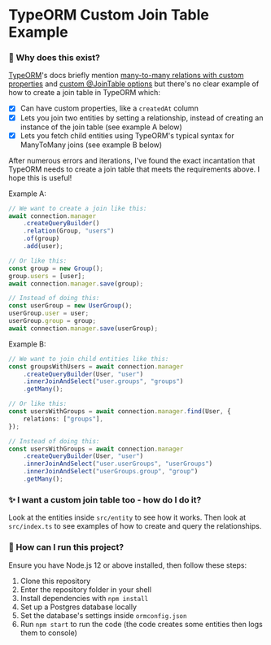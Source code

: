 # TypeORM Custom Join Table Example

### 🤔 Why does this exist?

[TypeORM](https://github.com/typeorm/typeorm)'s docs briefly mention [many-to-many relations with custom properties](https://typeorm.io/#/many-to-many-relations/many-to-many-relations-with-custom-properties) and [custom @JoinTable options](https://github.com/typeorm/typeorm/blob/master/docs/relations.md#jointable-options) but there's no clear example of how to create a join table in TypeORM which:

- [x] Can have custom properties, like a `createdAt` column
- [x] Lets you join two entities by setting a relationship, instead of creating an instance of the join table (see example A below)
- [x] Lets you fetch child entities using TypeORM's typical syntax for ManyToMany joins (see example B below)

After numerous errors and iterations, I've found the exact incantation that TypeORM needs to create a join table that meets the requirements above. I hope this is useful!

Example A:

```typescript
// We want to create a join like this:
await connection.manager
    .createQueryBuilder()
    .relation(Group, "users")
    .of(group)
    .add(user);

// Or like this:
const group = new Group();
group.users = [user];
await connection.manager.save(group);

// Instead of doing this:
const userGroup = new UserGroup();
userGroup.user = user;
userGroup.group = group;
await connection.manager.save(userGroup);
```

Example B:
```typescript
// We want to join child entities like this:
const groupsWithUsers = await connection.manager
    .createQueryBuilder(User, "user")
    .innerJoinAndSelect("user.groups", "groups")
    .getMany();

// Or like this:
const usersWithGroups = await connection.manager.find(User, {
    relations: ["groups"],
});

// Instead of doing this:
const usersWithGroups = await connection.manager
    .createQueryBuilder(User, "user")
    .innerJoinAndSelect("user.userGroups", "userGroups")
    .innerJoinAndSelect("userGroups.group", "group")
    .getMany();
```

### ✨ I want a custom join table too - how do I do it?

Look at the entities inside `src/entity` to see how it works. Then look at `src/index.ts` to see examples of how to create and query the relationships.

### 🐣 How can I run this project?

Ensure you have Node.js 12 or above installed, then follow these steps:

1. Clone this repository
2. Enter the repository folder in your shell
3. Install dependencies with `npm install`
4. Set up a Postgres database locally
5. Set the database's settings inside `ormconfig.json`
6. Run `npm start` to run the code (the code creates some entities then logs them to console)
